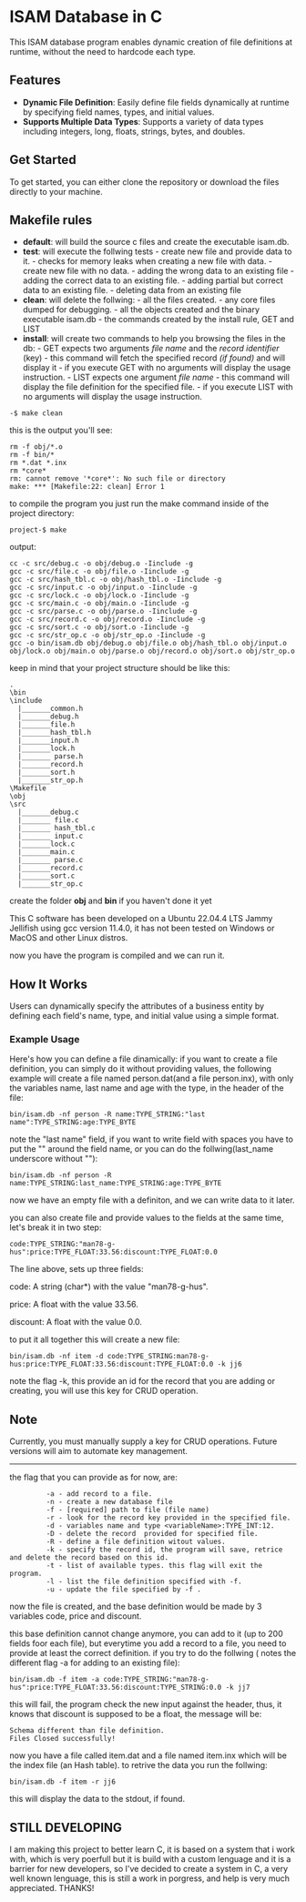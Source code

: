 # ISAM Database in C

This ISAM database program enables dynamic creation of file definitions at runtime,  without the need to hardcode each type.

## Features

- **Dynamic File Definition**: Easily define file fields dynamically at runtime by specifying field names, types, and initial values.
- **Supports Multiple Data Types**: Supports a variety of data types including integers, long, floats, strings, bytes, and doubles.

## Get Started

To get started, you can either clone the repository or download the files directly to your machine.

## Makefile rules

- **default**: will build the source c files and create the executable isam.db.  
- **test**: will execute the follwing tests
      - create new file and provide data to it.
      - checks for memory leaks when creating a new file with data.
      - create new file with no data.
      - adding the wrong data to an existing file
      - adding the correct data to an existing file.
      - adding partial but correct data to an existing file.
      - deleting data from an existing file
- **clean**: will delete the follwing:
      - all the files created.
      - any core files dumped for debugging.
      - all the objects created and the binary executable isam.db
      - the commands created by the install rule, GET and LIST
- **install**: will create two commands to help you browsing the files in the db:
      - GET expects two arguments *file name* and the *record identifier* (key)
        - this command will fetch the specified record *(if found)* and will display it
        - if you execute GET with no arguments will display the usage instruction.
      - LIST expects one argument *file name*
        - this command will display the file definition for the specified file.
        - if you execute LIST with no arguments will display the usage instruction.
  
```plaintext
-$ make clean
```

this is the output you'll see:

```plaintext
rm -f obj/*.o
rm -f bin/*
rm *.dat *.inx
rm *core*
rm: cannot remove '*core*': No such file or directory
make: *** [Makefile:22: clean] Error 1
```

to compile the program you just run the make command inside of the project directory:

```plaintext
project-$ make
```

output:

``````plaintext
cc -c src/debug.c -o obj/debug.o -Iinclude -g
gcc -c src/file.c -o obj/file.o -Iinclude -g
gcc -c src/hash_tbl.c -o obj/hash_tbl.o -Iinclude -g
gcc -c src/input.c -o obj/input.o -Iinclude -g
gcc -c src/lock.c -o obj/lock.o -Iinclude -g
gcc -c src/main.c -o obj/main.o -Iinclude -g
gcc -c src/parse.c -o obj/parse.o -Iinclude -g
gcc -c src/record.c -o obj/record.o -Iinclude -g
gcc -c src/sort.c -o obj/sort.o -Iinclude -g
gcc -c src/str_op.c -o obj/str_op.o -Iinclude -g
gcc -o bin/isam.db obj/debug.o obj/file.o obj/hash_tbl.o obj/input.o obj/lock.o obj/main.o obj/parse.o obj/record.o obj/sort.o obj/str_op.o

``````

keep in mind that your project structure should be like this:

``````plaintext
.
\bin
\include
  |_______common.h
  |_______debug.h
  |_______file.h
  |_______hash_tbl.h
  |_______input.h
  |_______lock.h
  |_______ parse.h
  |_______record.h
  |_______sort.h
  |_______str_op.h
\Makefile
\obj
\src
  |_______debug.c
  |_______ file.c
  |_______ hash_tbl.c
  |_______ input.c
  |_______lock.c
  |_______main.c
  |_______ parse.c
  |_______record.c
  |_______sort.c
  |_______str_op.c

``````

create the folder **obj** and **bin** if you haven't done it yet

This C software has been developed on a Ubuntu 22.04.4 LTS Jammy Jellifish using gcc version 11.4.0, it has not been tested on Windows or MacOS and other Linux distros.

now you have the program is compiled and we can run it.

## How It Works

Users can dynamically specify the attributes of a business entity by defining each field's name, type, and initial value using a simple format.

### Example Usage

Here's how you can define a file dinamically:
if you want to create a file definition, you can simply do it without providing values, the following example will create a file named person.dat(and a file person.inx), with only the variables name, last name and age with the type, in the header of the file:

```plaintext
bin/isam.db -nf person -R name:TYPE_STRING:"last name":TYPE_STRING:age:TYPE_BYTE
```

note the "last name" field, if you want to write field with spaces you have to put the "" around the field name, or you can do the follwing(last_name underscore without ""):

```plaintext
bin/isam.db -nf person -R name:TYPE_STRING:last_name:TYPE_STRING:age:TYPE_BYTE
```

now we have an empty file with a definiton, and we can write data to it later.

you can also create file and provide values to the fields at the same time, let's break it in two step:

```plaintext
code:TYPE_STRING:"man78-g-hus":price:TYPE_FLOAT:33.56:discount:TYPE_FLOAT:0.0

```

The line above, sets up three fields:

code: A string (char*) with the value "man78-g-hus".

price: A float with the value 33.56.

discount: A float with the value 0.0.

to put it all together this will create a new file:

```plaintext
bin/isam.db -nf item -d code:TYPE_STRING:man78-g-hus:price:TYPE_FLOAT:33.56:discount:TYPE_FLOAT:0.0 -k jj6
```

note the flag -k, this provide an id for the record that you are adding or creating, you will use this key for CRUD operation.

## Note

Currently, you must manually supply a key for CRUD operations. Future versions will aim to automate key management.
___________________________________________________________________________________

the flag that you can provide as for now, are:

```plaintext
         -a - add record to a file.
         -n - create a new database file
         -f - [required] path to file (file name)
         -r - look for the record key provided in the specified file. 
         -d - variables name and type <variableName>:TYPE_INT:12.
         -D - delete the record  provided for specified file.
         -R - define a file definition witout values.
         -k - specify the record id, the program will save, retrice and delete the record based on this id.
         -t - list of available types. this flag will exit the program.
         -l - list the file definition specified with -f.
         -u - update the file specified by -f .
```

now the  file is created, and the base definition would be made by 3 variables code, price and discount.

this base definition cannot change anymore, you can add to it (up to 200 fields foor each file), but everytime you add a record to a file, you need to provide at least the correct definition. if you try to do the follwing ( notes the different flag -a for adding to an existing file):

```plain text
bin/isam.db -f item -a code:TYPE_STRING:"man78-g-hus":price:TYPE_FLOAT:33.56:discount:TYPE_STRING:0.0 -k jj7
```

this will fail, the program check the new input against the header, thus, it  knows that discount is supposed to be a float, the message will be:

```plain text
Schema different than file definition.
Files Closed successfully!
```

now you have a file called item.dat and a file named item.inx which will be the index file (an Hash table).
to retrive the data you run the follwing:

```plain text
bin/isam.db -f item -r jj6
```

this will display the data to the stdout, if found.

## STILL DEVELOPING

I am making this project to better learn C, it is based on a system that i work with, which is very poerfull but it is build with a custom lenguage and it is a barrier for new developers, so I've decided to create a system in C, a very well known lenguage, this is still a work in porgress, and help is very much appreciated. THANKS!
